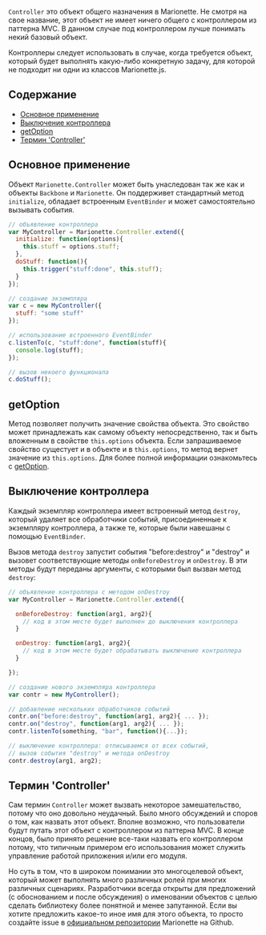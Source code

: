 `Controller` это объект общего назначения в Marionette. Не смотря на свое название,
этот объект не имеет ничего общего с контроллером из паттерна MVC. В данном случае под
контроллером лучше понимать некий базовый объект.

Контроллеры следует использовать в случае, когда требуется объект, который будет выполнять
какую-либо конкретную задачу, для которой не подходит ни одни из классов Marionette.js.

## Содержание

* [Основное применение](#basic-use)
* [Выключение контроллера](#destroying-a-controller)
* [getOption](#getoption)
* [Термин 'Controller'](#on-the-name-controller)

## <a name="basic-use"></a> Основное применение

Объект `Marionette.Controller` может быть унаследован так же как и объекты `Backbone` и `Marionette`.
Он поддерживет стандартный метод `initialize`, обладает встроенным `EventBinder`
и может самостоятельно вызывать события.

```js
// объявление контроллера
var MyController = Marionette.Controller.extend({
  initialize: function(options){
    this.stuff = options.stuff;
  },
  doStuff: function(){
    this.trigger("stuff:done", this.stuff);
  }
});

// создание экземпляра
var c = new MyController({
  stuff: "some stuff"
});

// использование встроенного EventBinder
c.listenTo(c, "stuff:done", function(stuff){
  console.log(stuff);
});

// вызов некоего функционала
c.doStuff();
```

## getOption

Метод позволяет получить значение свойства объекта. Это свойство может принадлежать как самому объекту непосредственно, так и 
быть вложенным в свойстве `this.options` объекта. Если запрашиваемое свойство сущестует и в объекте и в `this.options`, то метод вернет значение из `this.options`.
Для более полной информации ознакомьтесь с [getOption](../functions/).

## <a name="closing-a-controller"></a> Выключение контроллера

Каждый экземпляр контроллера имеет встроенный метод `destroy`,
который удаляет все обработчики событий, присоединенные к экземпляру контроллера, 
а также те, которые были навешаны с помощью `EventBinder`.

Вызов метода `destroy` запустит события "before:destroy" и "destroy" и вызовет
соответствующие методы `onBeforeDestroy` и `onDestroy`. В эти методы будут переданы
аргументы, с которыми был вызван метод `destroy`:

```js
// объявление контроллера с методом onDestroy
var MyController = Marionette.Controller.extend({

  onBeforeDestroy: function(arg1, arg2){
    // код в этом месте будет выполнен до выключения контроллера
  }

  onDestroy: function(arg1, arg2){
    // код в этом месте будет обрабатывать выключение контроллера
  }

});

// создание нового экземпляра контроллера
var contr = new MyController();

// добавление нескольких обработчиков событий
contr.on("before:destroy", function(arg1, arg2){ ... });
contr.on("destroy", function(arg1, arg2){ ... });
contr.listenTo(something, "bar", function(){...});

// выключение контроллера: отписываемся от всех событий,
// вызов события "destroy" и метода onDestroy
contr.destroy(arg1, arg2);
```

## <a name="on-the-name-controller"></a> Термин 'Controller'

Сам термин `Controller` может вызвать некоторое замешательство, потому что оно довольно неудачный.
Было много обсуждений и споров о том, как назвать этот объект. Вполне возможно, что пользователи будут путать
этот объект с контроллером из паттерна MVC. В конце концов, было принято решение все-таки назвать его
контроллером потому, что типичным примером его использования может служить управление работой приложения и/или его модуля.

Но суть в том, что в широком понимании это многоцелевой объект, который может выполнять много
различных ролей при многих различных сценариях. Разработчики всегда открыты для предложений (с обоснованием и
после обсуждения) о именовании объектов с целью сделать библиотеку более понятной и менее запутанной.
Если вы хотите предложить какое-то иное имя для этого объекта, то просто создайте issue в
[официальном репозитории](https://github.com/marionettejs/backbone.marionette) Marionette на Github.